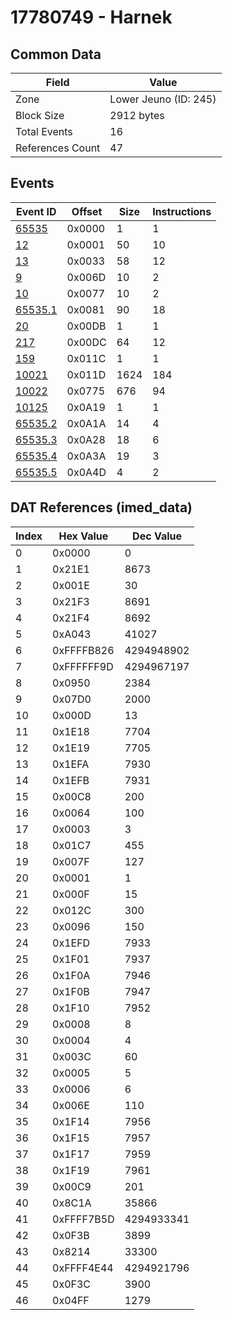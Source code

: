# 17780749 - Harnek

## Common Data

| Field            | Value                 |
|------------------|-----------------------|
| Zone             | Lower Jeuno (ID: 245) |
| Block Size       | 2912 bytes            |
| Total Events     | 16                    |
| References Count | 47                    |

## Events

| Event ID                | Offset   |   Size |   Instructions |
|-------------------------|----------|--------|----------------|
| [65535](./65535.md)     | 0x0000   |      1 |              1 |
| [12](./12.md)           | 0x0001   |     50 |             10 |
| [13](./13.md)           | 0x0033   |     58 |             12 |
| [9](./9.md)             | 0x006D   |     10 |              2 |
| [10](./10.md)           | 0x0077   |     10 |              2 |
| [65535.1](./65535.1.md) | 0x0081   |     90 |             18 |
| [20](./20.md)           | 0x00DB   |      1 |              1 |
| [217](./217.md)         | 0x00DC   |     64 |             12 |
| [159](./159.md)         | 0x011C   |      1 |              1 |
| [10021](./10021.md)     | 0x011D   |   1624 |            184 |
| [10022](./10022.md)     | 0x0775   |    676 |             94 |
| [10125](./10125.md)     | 0x0A19   |      1 |              1 |
| [65535.2](./65535.2.md) | 0x0A1A   |     14 |              4 |
| [65535.3](./65535.3.md) | 0x0A28   |     18 |              6 |
| [65535.4](./65535.4.md) | 0x0A3A   |     19 |              3 |
| [65535.5](./65535.5.md) | 0x0A4D   |      4 |              2 |

## DAT References (imed_data)

|   Index | Hex Value   |   Dec Value |
|---------|-------------|-------------|
|       0 | 0x0000      |           0 |
|       1 | 0x21E1      |        8673 |
|       2 | 0x001E      |          30 |
|       3 | 0x21F3      |        8691 |
|       4 | 0x21F4      |        8692 |
|       5 | 0xA043      |       41027 |
|       6 | 0xFFFFB826  |  4294948902 |
|       7 | 0xFFFFFF9D  |  4294967197 |
|       8 | 0x0950      |        2384 |
|       9 | 0x07D0      |        2000 |
|      10 | 0x000D      |          13 |
|      11 | 0x1E18      |        7704 |
|      12 | 0x1E19      |        7705 |
|      13 | 0x1EFA      |        7930 |
|      14 | 0x1EFB      |        7931 |
|      15 | 0x00C8      |         200 |
|      16 | 0x0064      |         100 |
|      17 | 0x0003      |           3 |
|      18 | 0x01C7      |         455 |
|      19 | 0x007F      |         127 |
|      20 | 0x0001      |           1 |
|      21 | 0x000F      |          15 |
|      22 | 0x012C      |         300 |
|      23 | 0x0096      |         150 |
|      24 | 0x1EFD      |        7933 |
|      25 | 0x1F01      |        7937 |
|      26 | 0x1F0A      |        7946 |
|      27 | 0x1F0B      |        7947 |
|      28 | 0x1F10      |        7952 |
|      29 | 0x0008      |           8 |
|      30 | 0x0004      |           4 |
|      31 | 0x003C      |          60 |
|      32 | 0x0005      |           5 |
|      33 | 0x0006      |           6 |
|      34 | 0x006E      |         110 |
|      35 | 0x1F14      |        7956 |
|      36 | 0x1F15      |        7957 |
|      37 | 0x1F17      |        7959 |
|      38 | 0x1F19      |        7961 |
|      39 | 0x00C9      |         201 |
|      40 | 0x8C1A      |       35866 |
|      41 | 0xFFFF7B5D  |  4294933341 |
|      42 | 0x0F3B      |        3899 |
|      43 | 0x8214      |       33300 |
|      44 | 0xFFFF4E44  |  4294921796 |
|      45 | 0x0F3C      |        3900 |
|      46 | 0x04FF      |        1279 |
